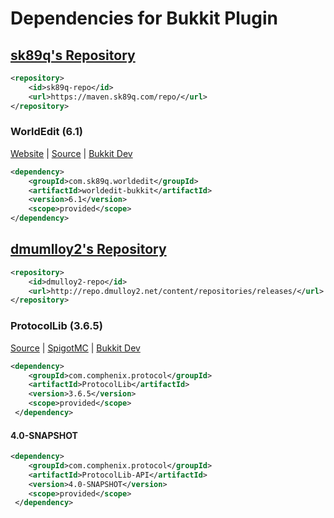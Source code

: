 # Dependencies for Bukkit Plugin

## [sk89q's Repository](https://maven.sk89q.com/repo/)

```xml
<repository>
    <id>sk89q-repo</id>
    <url>https://maven.sk89q.com/repo/</url>
</repository>
```

### WorldEdit (6.1)

[Website](https://www.enginehub.org/worldedit) |
[Source](https://github.com/sk89q/WorldEdit) |
[Bukkit Dev](http://dev.bukkit.org/bukkit-plugins/worldedit/)

```xml
<dependency>
    <groupId>com.sk89q.worldedit</groupId>
    <artifactId>worldedit-bukkit</artifactId>
    <version>6.1</version>
    <scope>provided</scope>
</dependency>
```

## [dmumlloy2's Repository](http://repo.dmulloy2.net/#view-repositories;releases~browsestorage)

```xml
<repository>
    <id>dmulloy2-repo</id>
    <url>http://repo.dmulloy2.net/content/repositories/releases/</url>
</repository>
```

### ProtocolLib (3.6.5)

[Source](https://github.com/aadnk/ProtocolLib) |
[SpigotMC](https://www.spigotmc.org/resources/protocollib.1997/) |
[Bukkit Dev](http://dev.bukkit.org/bukkit-plugins/protocollib/)

```xml
<dependency>
    <groupId>com.comphenix.protocol</groupId>
    <artifactId>ProtocolLib</artifactId>
    <version>3.6.5</version>
    <scope>provided</scope>
 </dependency>
```

#### 4.0-SNAPSHOT

```xml
<dependency>
    <groupId>com.comphenix.protocol</groupId>
    <artifactId>ProtocolLib-API</artifactId>
    <version>4.0-SNAPSHOT</version>
    <scope>provided</scope>
 </dependency>
```
